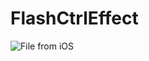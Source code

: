 # FlashCtrlEffect
![File from iOS](https://user-images.githubusercontent.com/42016856/74647943-f76de800-51bf-11ea-9aa5-0f27799e31be.gif)
